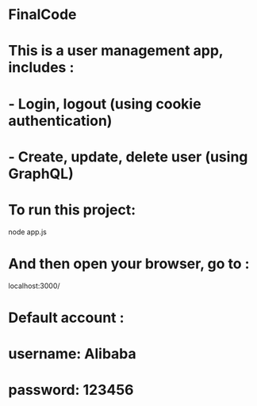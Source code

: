 # FinalCode

# This is a user management app, includes :
#   - Login, logout (using cookie authentication)
#   - Create, update, delete user (using GraphQL)

# To run this project: 
node app.js
# And then open your browser, go to : 
localhost:3000/

# Default account :  
#   username: Alibaba
#   password: 123456

